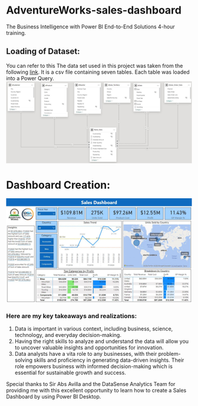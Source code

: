 # AdventureWorks-sales-dashboard
The Business Intelligence with Power BI End-to-End Solutions 4-hour training.

## Loading of Dataset:
You can refer to this 
The data set used in this project was taken from the following [link](https://github.com/microsoft/powerbi-desktop-samples/blob/main/AdventureWorks%20Sales%20Sample/AdventureWorks%20Sales.xlsx). It is a csv file containing seven tables. Each table was loaded into a Power Query.
<img src="Assets/Schema.JPG" width=1000>


# Dashboard Creation:

<img src="Assets/Adventure Works saled dashboard.JPG" width=1000>

### Here are my key takeaways and realizations:
1. Data is important in various context, including business, science, technology, and everyday decision-making.
2. Having the right skills to analyze and understand the data will allow you to uncover valuable insights and opportunities for innovation.
3. Data analysts have a vita role to any businesses, with their problem-solving skills and proficiency in generating data-driven insights. Their role empowers business with informed decision-making which is essential for sustainable growth and success.


Special thanks to Sir Abs Avilla and the DataSense Analytics Team for providing me with this excellent opportunity to learn how to create a Sales Dashboard by using Power BI Desktop.
